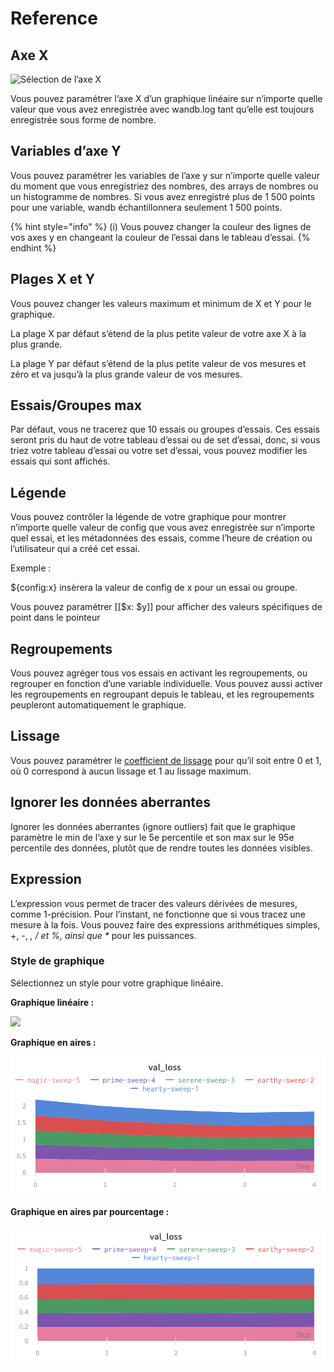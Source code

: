 # Reference

##  Axe X

![S&#xE9;lection de l&#x2019;axe X](../../../../.gitbook/assets/image%20%2815%29.png)

 Vous pouvez paramétrer l’axe X d’un graphique linéaire sur n’importe quelle valeur que vous avez enregistrée avec wandb.log tant qu’elle est toujours enregistrée sous forme de nombre.

## Variables d’axe Y

 Vous pouvez paramétrer les variables de l’axe y sur n’importe quelle valeur du moment que vous enregistriez des nombres, des arrays de nombres ou un histogramme de nombres. Si vous avez enregistré plus de 1 500 points pour une variable, wandb échantillonnera seulement 1 500 points.

{% hint style="info" %}
\(i\) Vous pouvez changer la couleur des lignes de vos axes y en changeant la couleur de l’essai dans le tableau d’essai.
{% endhint %}

## Plages X et Y

Vous pouvez changer les valeurs maximum et minimum de X et Y pour le graphique.

La plage X par défaut s’étend de la plus petite valeur de votre axe X à la plus grande.

La plage Y par défaut s’étend de la plus petite valeur de vos mesures et zéro et va jusqu’à la plus grande valeur de vos mesures.

##  Essais/Groupes max

Par défaut, vous ne tracerez que 10 essais ou groupes d’essais. Ces essais seront pris du haut de votre tableau d’essai ou de set d’essai, donc, si vous triez votre tableau d’essai ou votre set d’essai, vous pouvez modifier les essais qui sont affichés.

## Légende

 Vous pouvez contrôler la légende de votre graphique pour montrer n’importe quelle valeur de config que vous avez enregistrée sur n’importe quel essai, et les métadonnées des essais, comme l’heure de création ou l’utilisateur qui a créé cet essai.

 Exemple :

${config:x} insèrera la valeur de config de x pour un essai ou groupe.

Vous pouvez paramétrer \[\[$x: $y\]\] pour afficher des valeurs spécifiques de point dans le pointeur

## Regroupements

Vous pouvez agréger tous vos essais en activant les regroupements, ou regrouper en fonction d’une variable individuelle. Vous pouvez aussi activer les regroupements en regroupant depuis le tableau, et les regroupements peupleront automatiquement le graphique.

## Lissage

 Vous pouvez paramétrer le [coefficient de lissage](https://docs.wandb.ai/library/technical-faq#what-formula-do-you-use-for-your-smoothing-algorithm) pour qu’il soit entre 0 et 1, où 0 correspond à aucun lissage et 1 au lissage maximum.

## Ignorer les données aberrantes

Ignorer les données aberrantes \(ignore outliers\) fait que le graphique paramètre le min de l’axe y sur le 5e percentile et son max sur le 95e percentile des données, plutôt que de rendre toutes les données visibles.

##  Expression

L’expression vous permet de tracer des valeurs dérivées de mesures, comme 1-précision. Pour l’instant, ne fonctionne que si vous tracez une mesure à la fois. Vous pouvez faire des expressions arithmétiques simples, +, -, _, / et %, ainsi que \*_ pour les puissances.

### Style de graphique

Sélectionnez un style pour votre graphique linéaire.

**Graphique linéaire :**

![](../../../../.gitbook/assets/image%20%285%29.png)

**Graphique en aires :**

![](../../../../.gitbook/assets/image%20%2835%29%20%281%29.png)

**Graphique en aires par pourcentage :**

![](../../../../.gitbook/assets/image%20%2869%29%20%284%29%20%281%29.png)

